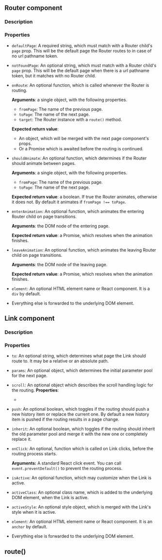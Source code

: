## Router component

### Description

### Properties

- `defaultPage`: A required string, which must match with a Router child's `page` prop. This will be the default page the Router routes to in case of no url pathname token.

- `notFoundPage`: An optional string, which must match with a Router child's `page` prop. This will be the default page when there is a url pathname token, but it matches with no Router child.

- `onRoute`: An optional function, which is called whenever the Router is routing.

  **Arguments**: a single object, with the following properties.

  - `fromPage`: The name of the previous page.
  - `toPage`: The name of the next page.
  - `target`: The Router instance with a `route()` method.

  **Expected return value**:

  - An object, which will be merged with the next page component's props.
  - Or a Promise which is awaited before the routing is continued.

- `shouldAnimate`: An optional function, which determines if the Router should animate between pages.

  **Arguments**: a single object, with the following properties.

  - `fromPage`: The name of the previous page.
  - `toPage`: The name of the next page.

  **Expected return value**: a boolean. If true the Router animates, otherwise it does not. By default it animates if `fromPage !== toPage`.

- `enterAnimation`: An optional function, which animates the entering Router child on page transitions.

  **Arguments**: the DOM node of the entering page.

  **Expected return value**: a Promise, which resolves when the animation finishes.

- `leaveAnimation`: An optional function, which animates the leaving Router child on page transitions.

  **Arguments**: the DOM node of the leaving page.

  **Expected return value**: a Promise, which resolves when the animation finishes.

- `element`: An optional HTML element name or React component. It is a `div` by default.

- Everything else is forwarded to the underlying DOM element.

## Link component

### Description

### Properties

- `to`: An optional string, which determines what page the Link should route to. It may be a relative or an absolute path.

- `params`: An optional object, which determines the initial parameter pool for the next page.

- `scroll`: An optional object which describes the scroll handling logic for the routing.
  **Properties**:

  -

- `push`: An optional boolean, which toggles if the routing should push a new history item or replace the current one. By default a new history item is pushed if the routing results in a page change.

- `inherit`: An optional boolean, which toggles if the routing should inherit the old parameter pool and merge it with the new one or completely replace it.

- `onClick`: An optional, function which is called on Link clicks, before the routing process starts.

  **Arguments:** A standard React click event. You can call `event.preventDefault()` to prevent the routing process.

- `isActive`: An optional function, which may customize when the Link is active.

- `activeClass`: An optional class name, which is added to the underlying DOM element, when the Link is active.

- `activeStyle`: An optional style object, which is merged with the Link's style when it is active.

- `element`: An optional HTML element name or React component. It is an `anchor` by default.

- Everything else is forwarded to the underlying DOM element.

## route()

